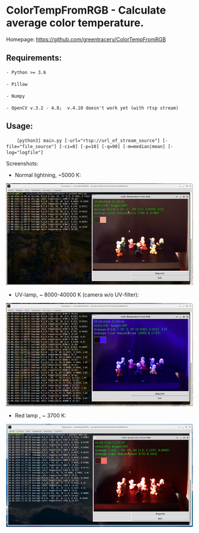 # ColorTempFromRGB - Calculate average color temperature.

Homepage: https://github.com/greentracery/ColorTempFromRGB
    
## Requirements:
    
    - Python >= 3.6

    - Pillow
    
    - Numpy
    
    - OpenCV v.3.2 - 4.8;  v.4.10 doesn't work yet (with rtsp stream)

## Usage:
    
```shell
    [python3] main.py [-url="rtsp://url_of_stream_source"] [-file="file_source"] [-ci=0] [-p=10] [-q=90] [-m=median|mean] [-log="logfile"]
```

Screenshots:

- Normal lightning, ~5000 К:

![Normal lightning, ~5000 К](img/normal_lightning.jpg)

- UV-lamp, ~ 8000-40000 K (camera w/o UV-filter):

![UV-lamp, ~ 8000-40000 K (camera w/o UV-filter)](img/uv_lightning.jpg)

- Red lamp , ~ 3700 K:

![Red lamp, ~ 3700 K](img/red_lamp.jpg)
